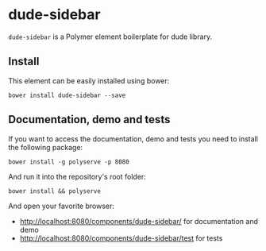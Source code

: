# dude-sidebar

`dude-sidebar` is a Polymer element boilerplate for dude library.

## Install

This element can be easily installed using bower:

```
bower install dude-sidebar --save
```

## Documentation, demo and tests

If you want to access the documentation, demo and tests you need to install the following package:

```
bower install -g polyserve -p 8080
```

And run it into the repository's root folder:

```
bower install && polyserve
```

And open your favorite browser:
- [http://localhost:8080/components/dude-sidebar/](http://localhost:8080/components/dude-sidebar/) for documentation
and demo
- [http://localhost:8080/components/dude-sidebar/test](http://localhost:8080/components/dude-sidebar/test) for tests
